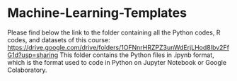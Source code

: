 # Machine-Learning-Templates
Please find below the link to the folder containing all the Python codes, R codes, and datasets of this course:  https://drive.google.com/drive/folders/1OFNnrHRZPZ3unWdErjLHod8Ibv2FfG1d?usp=sharing  This folder contains the Python files in .ipynb format, which is the format used to code in Python on Jupyter Notebook or Google Colaboratory.
